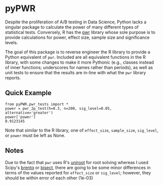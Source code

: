# pyPWR

Despite the proliferation of A/B testing in Data Science, Python lacks a singular package to calculate the power of many different types of statistical tests. Conversely, R has the [pwr](https://github.com/heliosdrm/pwr/tree/master/R) library whose sole purpose is to provide calculations for power, effect size, sample size and significance levels. 

The goal of this package is to reverse engineer the R library to provide a Python equivalent of `pwr`. Included are all equivalent functions in the R library, with some changes to make it more Pythonic (e.g., classes instead of inner functions; underscores for names rather than periods), as well as unit tests to ensure that the results are in-line with what the `pwr` library reports. 


## Quick Example
``` 
from pyPWR.pwr_tests import *
power = pwr_2p_test(h=0.3, n=200, sig_level=0.05, alternative='greater')
power['power']
0.9123145
```

Note that similar to the R library, one of `effect_size`, `sample_size`, `sig_level`, or `power` must be left as None. 

## Notes
Due to the fact that `pwr` uses R's [uniroot](https://www.rdocumentation.org/packages/stats/versions/3.6.2/topics/uniroot) for root solving whereas I used Scipy's [brentq](https://docs.scipy.org/doc/scipy/reference/generated/scipy.optimize.brentq.html) or [bisect](https://docs.scipy.org/doc/scipy/reference/generated/scipy.optimize.bisect.html), there are going to be some minor differences in terms of the values reported for `effect_size` or `sig_level`; however, they should be within error of each other (1e-03)
